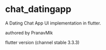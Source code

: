 # chat_datingapp
 A Dating Chat App UI implementation in flutter.
 
 authored by PranavMlk
 
 flutter version (channel stable 3.3.3)
